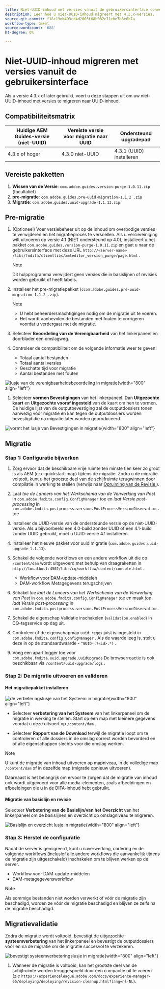```yaml
---
title: Niet-UUID-inhoud met versies vanuit de gebruikersinterface converteren naar UUID-inhoud
description: Leer hoe u niet-UUID-inhoud migreert met 4.3.x-versies.
source-git-commit: f18c19eb493cd4d2003f68b082e71ebe7b3e6b7a
workflow-type: tm+mt
source-wordcount: '688'
ht-degree: 0%

---
```


# Niet-UUID-inhoud migreren met versies vanuit de gebruikersinterface

Als u versie 4.3.x of later gebruikt, voert u deze stappen uit om uw niet-UUID-inhoud met versies te migreren naar UUID-inhoud.

## Compatibiliteitsmatrix

| Huidige AEM Guides-versie (niet-UUID) | Vereiste versie voor migratie naar UUID | Ondersteund upgradepad |
|---|---|---|
| 4.3.x of hoger | 4.3.0 niet-UUID | 4.3.1 (UUID) installeren |

## Vereiste pakketten

1. **Wissen van de Versie**: `com.adobe.guides.version-purge-1.0.11.zip` (facultatief)
1. **pre-migratie**: `com.adobe.guides.pre-uuid-migration-1.1.2 .zip`
1. **Migratie**: `com.adobe.guides.uuid-upgrade-1.1.13.zip`



## Pre-migratie

1. (Optioneel) Voer versiebeheer uit op de inhoud om overbodige versies te verwijderen en het migratieproces te versnellen. Als u versiereiniging wilt uitvoeren op versie 4.1 (NIET ondersteund op 4.0), installeert u het pakket `com.adobe.guides.version-purge-1.0.11.zip` en gaat u naar de gebruikersinterface met deze URL `http://<server-name> /libs/fmdita/clientlibs/xmleditor_version_purge/page.html` .

   >[!NOTE]
   >
   >Dit hulpprogramma verwijdert geen versies die in basislijnen of revisies worden gebruikt of heeft labels.
1. Installeer het pre-migratiepakket (`ccom.adobe.guides.pre-uuid-migration-1.1.2 .zip`).

   >[!NOTE]
   >
   >* U hebt beheerdersmachtigingen nodig om de migratie uit te voeren.
   >* Het wordt aanbevolen de bestanden met fouten te corrigeren voordat u verdergaat met de migratie.

1. Selecteer **Beoordeling van de Verenigbaarheid** van het linkerpaneel en doorblader een omslagweg.
1. Controleer de compatibiliteit om de volgende informatie weer te geven:
   * Totaal aantal bestanden
   * Totaal aantal versies
   * Geschatte tijd voor migratie
   * Aantal bestanden met fouten



![ lusje van de verenigbaarheidsbeoordeling in migratie ](assets/migration-compatibility-assessment.png){width="800" align="left"}


1. Selecteer **vormen Bevestigingen** van het linkerpaneel. Dan **Uitgezochte kaart** en **Uitgezochte vooraf ingesteld** van de kaart om hen te vormen. De huidige lijst van de outputbevestiging zal de outputdossiers tonen aanwezig vóór migratie en kan tegen de outputdossiers worden bevestigd die na migratie later worden geproduceerd.

![ vormt het lusje van Bevestigingen in migratie ](assets/migration-configure-validation.png){width="800" align="left"}




## Migratie

### Stap 1: Configuratie bijwerken

1. Zorg ervoor dat de beschikbare vrije ruimte ten minste tien keer zo groot is als AEM (crx-quickstart-map) tijdens de migratie. Zodra u de migratie voltooit, kunt u het grootste deel van de schijfruimte terugwinnen door compilatie in werking te stellen (verwijs naar [ Opruiming van de Revisie ](https://experienceleague.adobe.com/docs/experience-manager-65/deploying/deploying/revision-cleanup.html?lang=nl-NL)).

1. Laat *toe de Lancers van het Werkschema van de Verwerking van Post* in `com.adobe.fmdita.config.ConfigManager` toe en *laat Versie post-processing* in `com.adobe.fmdita.postprocess.version.PostProcessVersionObservation.` toe

1. Installeer de UUID-versie van de ondersteunde versie op de niet-UUID-versie. Als u bijvoorbeeld een 4.0-build zonder UUID of een 4.1-build zonder UUID gebruikt, moet u UUID-versie 4.1 installeren.

1. Installeer het nieuwe pakket voor uuid migratie (`com.adobe.guides.uuid-upgrade-1.1.13`).

1. Schakel de volgende workflows en een andere workflow uit die op `/content/dam` wordt uitgevoerd met behulp van draagraketten in `http://localhost:4502/libs/cq/workflow/content/console.html` .

   * Workflow voor DAM-update-middelen
   * DAM-workflow Metagegevens terugschrijven

1. Schakel *toe laat de Lancers van het Werkschema van de Verwerking van Post* in `com.adobe.fmdita.config.ConfigManager` toe en maak *toe laat Versie post-processing* in `com.adobe.fmdita.postprocess.version.PostProcessVersionObservation`.

1. Schakel de eigenschap Validatie inschakelen (`validation.enabled`) in CQ-tagservice op dag uit.

1. Controleer of de eigenschapmap `uuid.regex` juist is ingesteld in `com.adobe.fmdita.config.ConfigManager` . Als de waarde leeg is, stelt u deze in op de standaardwaarde - `^GUID-(?<id>.*)` .
1. Voeg een apart logger toe voor `com.adobe.fmdita.uuid.upgrade.UuidUpgrade` De browserreactie is ook beschikbaar via `/content/uuid-upgrade/logs` .

### Stap 2: De migratie uitvoeren en valideren

#### Het migratiepakket installeren

![ de verbeteringslusje van het Systeem in migratie ](assets/migration-system-upgrade.png){width="800" align="left"}

* Selecteer **verbetering van het Systeem** van het linkerpaneel om de migratie in werking te stellen. Start op een map met kleinere gegevens voordat u deze uitvoert op `/content/dam` .

* Selecteer **Rapport van de Download** terwijl de migratie loopt om te controleren of alle dossiers in de omslag correct worden bevorderd en of alle eigenschappen slechts voor die omslag werken.


>[!NOTE]
>
> U kunt de migratie van inhoud uitvoeren op mapniveau, in de volledige map `/content/dam` of in dezelfde map (migratie opnieuw uitvoeren).

Daarnaast is het belangrijk om ervoor te zorgen dat de migratie van inhoud ook wordt uitgevoerd voor alle media-elementen, zoals afbeeldingen en afbeeldingen die u in de DITA-inhoud hebt gebruikt.

#### Migratie van basislijn en revisie

Selecteer **Verbetering van de Basislijn/van het Overzicht** van het linkerpaneel om de basislijnen en overzicht op omslagniveau te migreren.

![ Basislijn en overzicht lusje in migratie ](assets/migration-baseline-review-upgrade.png){width="800" align="left"}


### Stap 3: Herstel de configuratie

Nadat de server is gemigreerd, kunt u naverwerking, codering en de volgende workflows (inclusief alle andere workflows die aanvankelijk tijdens de migratie zijn uitgeschakeld) inschakelen om te blijven werken op de server.

* Workflow voor DAM-update-middelen
* DAM-metagegevensworkflow

>[!NOTE]
>
>Als sommige bestanden niet worden verwerkt of vóór de migratie zijn beschadigd, worden ze vóór de migratie beschadigd en blijven ze zelfs na de migratie beschadigd.

## Migratievalidatie

Zodra de migratie wordt voltooid, bevestigt de uitgezochte **systeemverbetering** van het linkerpaneel en bevestigt de outputdossiers vóór en na de migratie om de migratie succesvol te verzekeren.

![ bevestigt systeemverbeteringslusje in migratie ](assets/migration-validate-system-upgrade.png){width="800" align="left"}


1. Wanneer de migratie is voltooid, kan het grootste deel van de schijfruimte worden teruggespoeld door een compactie uit te voeren (zie `https://experienceleague.adobe.com/docs/experience-manager-65/deploying/deploying/revision-cleanup.html?lang=nl-NL`).

